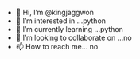 - 👋 Hi, I’m @kingjaggwon
- 👀 I’m interested in ...python
- 🌱 I’m currently learning ...python
- 💞️ I’m looking to collaborate on ...no
- 📫 How to reach me... no

<!---
kingjaggwon/kingjaggwon is a ✨ special ✨ repository because its `README.md` (this file) appears on your GitHub profile.
You can click the Preview link to take a look at your changes.
--->
